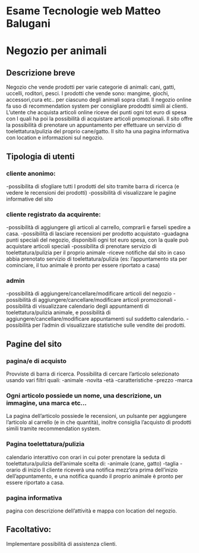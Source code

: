# Esame Tecnologie web Matteo Balugani

# Negozio per animali

## Descrizione breve

Negozio che vende prodotti per varie categorie di animali: cani, gatti, uccelli, roditori, pesci.
I prodotti che vende sono: mangime, giochi, accessori,cura etc.. per ciascuno degli animali sopra citati.
Il negozio online fa uso di recommendation system per consigliare prododtti simili ai clienti.
L’utente che acquista articoli online riceve dei punti ogni tot euro di spesa con I quali ha poi la possibilità di
acquistare articoli promozionali.
Il sito offre la possibilità di prenotare un appuntamento per effettuare un servizio di toelettatura/pulizia del proprio
cane/gatto.
Il sito ha una pagina informativa con location e informazioni sul negozio.

## Tipologia di utenti

### cliente anonimo:

-possibilita di sfogliare tutti I prodotti del sito tramite barra di ricerca (e vedere le recensioni dei prodotti)
-possibilità di visualizzare le pagine informative del sito

### cliente registrato da acquirente:

-possibilità di aggiungere gli articoli al carrello, comprarli e farseli spedire a casa.
-possibilità di lasciare recensioni per prodotto acquistato
-guadagna punti speciali del negozio, disponibili ogni tot euro spesa, con la quale può acquistare articoli speciali
-possibilita di prenotare servizio di toelettatura/pulizia per il proprio animale
-riceve notifiche dal sito in caso abbia prenotato servizio di toelettatura/pulizia (es: l’appuntamento sta per
cominciare, il tuo animale è pronto per essere riportato a casa)

### admin

-possibilità di aggiungere/cancellare/modificare articoli del negozio
-possibilità di aggiungere/cancellare/modificare articoli promozionali
-possibilità di visualizzare calendario degli appuntamenti di toelettatura/pulizia animale, e possibilità di
aggiungere/cancellare/modificare appuntamenti sul suddetto calendario.
-possibilità per l’admin di visualizzare statistiche sulle vendite dei prodotti.

## Pagine del sito

### pagina/e di acquisto

Provviste di barra di ricerca.
Possibilita di cercare l’articolo selezionato usando vari filtri quali:
-animale
-novita
-età
-caratteristiche
-prezzo
-marca

### Ogni articolo possiede un nome, una descrizione, un immagine, una marca etc...

La pagina dell’articolo possiede le recensioni, un pulsante per aggiungere l’articolo al carrello (e in che quantità),
inoltre consiglia l’acquisto di prodotti simili tramite recommendation system.

### Pagina toelettatura/pulizia

calendario interattivo con orari in cui poter prenotare la seduta di toelettatura/pulizia dell’animale
scelta di:
-animale (cane, gatto)
-taglia
-orario di inizio
Il cliente riceverà una notifica mezz’ora prima dell’inizio dell’appuntamento, e una notifica quando il proprio animale
è pronto per essere riportato a casa.

### pagina informativa

pagina con descrizione dell’attività e mappa con location del negozio.

## Facoltativo:

Implementare possibilità di assistenza clienti.

